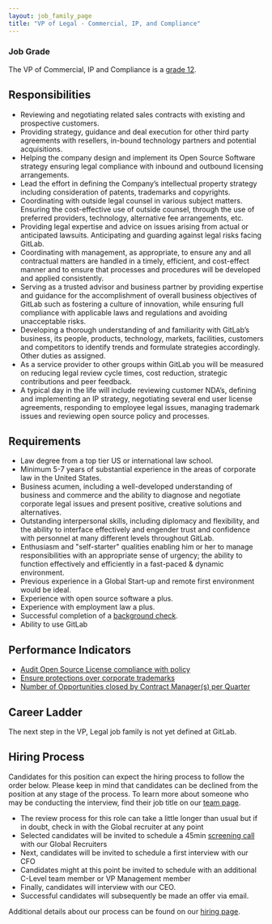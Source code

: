 ```yaml
---
layout: job_family_page
title: "VP of Legal - Commercial, IP, and Compliance"
---
```


### Job Grade 

The VP of Commercial, IP and Compliance is a [grade 12](/handbook/total-rewards/compensation/compensation-calculator/#gitlab-job-grades).

## Responsibilities

- Reviewing and negotiating related sales contracts with existing and prospective customers.
- Providing strategy, guidance and deal execution for other third party agreements with resellers, in-bound technology partners and potential acquisitions.
- Helping the company design and implement its Open Source Software strategy ensuring legal compliance with inbound and outbound licensing arrangements.
- Lead the effort in defining the Company’s intellectual property strategy including consideration of patents, trademarks and copyrights.
- Coordinating with outside legal counsel in various subject matters. Ensuring the cost-effective use of outside counsel, through the use of preferred providers, technology, alternative fee arrangements, etc.
- Providing legal expertise and advice on issues arising from actual or anticipated lawsuits. Anticipating and guarding against legal risks facing GitLab.
- Coordinating with management, as appropriate, to ensure any and all contractual matters are handled in a timely, efficient, and cost-effect manner and to ensure that processes and procedures will be developed and applied consistently.
- Serving as a trusted advisor and business partner by providing expertise and guidance for the accomplishment of overall business objectives of GitLab such as fostering a culture of innovation, while ensuring full compliance with applicable laws and regulations and avoiding unacceptable risks.
- Developing a thorough understanding of and familiarity with GitLab’s business, its people, products, technology, markets, facilities, customers and competitors to identify trends and formulate strategies accordingly. Other duties as assigned.
- As a service provider to other groups within GitLab you will be measured on reducing legal review cycle times, cost reduction, strategic contributions and peer feedback.
- A typical day in the life will include reviewing customer NDA’s, defining and implementing an IP strategy, negotiating several end user license agreements, responding to employee legal issues, managing trademark issues and reviewing open source policy and processes.

## Requirements

- Law degree from a top tier US or international law school.
- Minimum 5-7 years of substantial experience in the areas of corporate law in the United States.
- Business acumen, including a well-developed understanding of business and commerce and the ability to diagnose and negotiate corporate legal issues and present positive, creative solutions and alternatives.
- Outstanding interpersonal skills, including diplomacy and flexibility, and the ability to interface effectively and engender trust and confidence with personnel at many different levels throughout GitLab.
- Enthusiasm and "self-starter" qualities enabling him or her to manage responsibilities with an appropriate sense of urgency; the ability to function effectively and efficiently in a fast-paced & dynamic environment.
- Previous experience in a Global Start-up and remote first environment would be ideal.
- Experience with open source software a plus.
- Experience with employment law a plus.
- Successful completion of a [background check](https://ir.gitlab.com/static-files/7d8c7eb3-cb17-4d68-a607-1b7a1fa1c95d#background-checks).
- Ability to use GitLab

## Performance Indicators
- [Audit Open Source License compliance with policy](/handbook/legal/#audit-open-source-license-compliance-with-policy--100)
- [Ensure protections over corporate trademarks](/handbook/legal/#ensure-protections-over-corporate-trademarks--100)
- [Number of Opportunities closed by Contract Manager(s) per Quarter](/handbook/legal/#number-of-opportunities-closed-by-contract-managers-per-quarter--66)

## Career Ladder

The next step in the VP, Legal job family is not yet defined at GitLab.

## Hiring Process

Candidates for this position can expect the hiring process to follow the order below. Please keep in mind that candidates can be declined from the position at any stage of the process. To learn more about someone who may be conducting the interview, find their job title on our [team page](/company/team).

* The review process for this role can take a little longer than usual but if in doubt, check in with the Global recruiter at any point
* Selected candidates will be invited to schedule a 45min [screening call](/handbook/hiring/#screening-call) with our Global Recruiters
* Next, candidates will be invited to schedule a first interview with our CFO
* Candidates might at this point be invited to schedule with an additional C-Level team member or VP Management member
* Finally, candidates will interview with our CEO.
* Successful candidates will subsequently be made an offer via email.

Additional details about our process can be found on our [hiring page](/handbook/hiring/).
